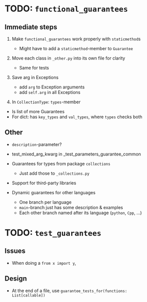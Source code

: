 # TODO: `functional_guarantees`

## Immediate steps

1. Make `functional_guarantees` work properly with `staticmethod`s
    - Might have to add a `staticmethod`-member to `Guarantee`

2. Move each class in `_other.py` into its own file for clarity
    - Same for tests

3. Save arg in Exceptions
    - add `arg` to Exception arguments
    - add `self.arg` in all Exceptions

4. In `CollectionType`: `types`-member
  - Is list of more Guarantees
  - For dict: has `key_types` and `val_types`, where `types` checks both

## Other

- `description`-parameter?

- test_mixed_arg_kwarg in _test_parameters_guarantee_common
  
- Guarantees for types from package `collections` 
  - Just add those to `_collections.py`

- Support for third-party libraries

- Dynamic guarantees for other languages
  - One branch per language
  - `main`-branch just has some description & examples
  - Each other branch named after its language (`python`, `Cpp`, ...)


# TODO: `test_guarantees`

## Issues

- When doing a `from x import y`, 

## Design

- At the end of a file, use `guarantee_tests_for(functions: List[callable])`